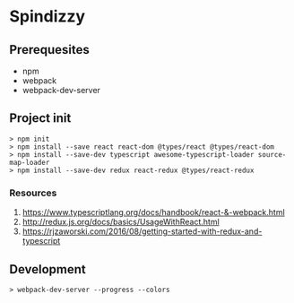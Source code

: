 # Spindizzy

## Prerequesites
* npm
* webpack
* webpack-dev-server

## Project init

```
> npm init
> npm install --save react react-dom @types/react @types/react-dom
> npm install --save-dev typescript awesome-typescript-loader source-map-loader
> npm install --save-dev redux react-redux @types/react-redux
```

### Resources
1. https://www.typescriptlang.org/docs/handbook/react-&-webpack.html
2. http://redux.js.org/docs/basics/UsageWithReact.html
3. https://rjzaworski.com/2016/08/getting-started-with-redux-and-typescript


## Development
```
> webpack-dev-server --progress --colors

```
